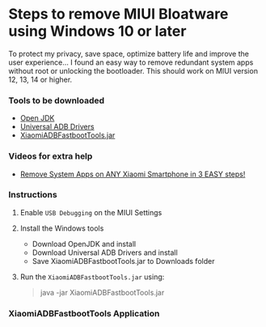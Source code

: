 # Steps to remove MIUI Bloatware using Windows 10 or later
To protect my privacy, save space, optimize battery life and improve the user experience… I found an easy way to remove redundant system apps without root or unlocking the bootloader. This should work on MIUI version 12, 13, 14 or higher.

### Tools to be downloaded
- [Open JDK](https://adoptopenjdk.net/)
- [Universal ADB Drivers](https://xiaomifirmware.com/downloads/download-adb-installer-v1-4-3-drivers-adb-fastboot-tools/)
- [XiaomiADBFastbootTools.jar]()


### Videos for extra help
- [Remove System Apps on ANY Xiaomi Smartphone in 3 EASY steps!](https://www.youtube.com/watch?v=3_rqhoMpr_Y)


### Instructions
1. Enable `USB Debugging` on the MIUI Settings
   
3. Install the Windows tools
   - Download OpenJDK and install
   - Download Universal ADB Drivers and install
   - Save XiaomiADBFastbootTools.jar to Downloads folder
     
4. Run the `XiaomiADBFastbootTools.jar` using:
   > java -jar XiaomiADBFastbootTools.jar
   
### XiaomiADBFastbootTools Application

